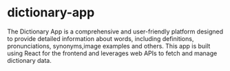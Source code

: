 # dictionary-app
 The Dictionary App is a comprehensive and user-friendly platform designed to provide detailed information about words, including definitions, pronunciations, synonyms,image examples and others. This app is built using React for the frontend and leverages web APIs to fetch and manage dictionary data.
